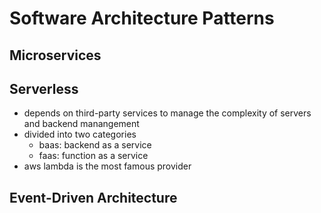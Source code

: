 # Software Architecture Patterns

## Microservices

## Serverless

- depends on third-party services to manage the complexity of servers and backend manangement
- divided into two categories
  - baas: backend as a service
  - faas: function as a service
- aws lambda is the most famous provider

## Event-Driven Architecture
